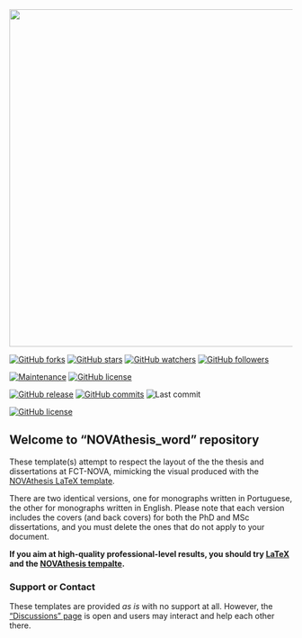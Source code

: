<img src="https://joaomlourenco.github.io/novathesis_word/./novathesis-logo-grey-white-v3.2-600x182.jpg" width="600"/>
<!-- ![NOVAthesis logo](NOVAthesisFiles/Images/novathesis-logo.jpg) -->

<!-- # “novathesis” LaTeX template -->

[![GitHub forks](https://img.shields.io/github/forks/joaomlourenco/novathesis_word.svg?style=social&label=Fork)](https://github.com/joaomlourenco/novathesis_word)
[![GitHub stars](https://img.shields.io/github/stars/joaomlourenco/novathesis_word.svg?style=social&label=Star)](https://github.com/joaomlourenco/novathesis_word)
[![GitHub watchers](https://img.shields.io/github/watchers/joaomlourenco/novathesis_word.svg?style=social&label=Watch)](https://github.com/joaomlourenco/novathesis_word)
[![GitHub followers](https://img.shields.io/github/followers/joaomlourenco.svg?style=social&label=Follow)](https://github.com/joaomlourenco/novathesis_word)

[![Maintenance](https://img.shields.io/badge/Maintained%3F-no-red.svg)](https://github.com/joaomlourenco/novathesis_word/graphs/commit-activity)
[![GitHub license](https://img.shields.io/badge/License-LaTeX%20v1.3c-green.svg)](https://www.latex-project.org/lppl/lppl-1-3c)

[![GitHub release](https://img.shields.io/github/release/joaomlourenco/novathesis_word.svg)](https://github.com/joaomlourenco/novathesis_word/releases/)
[![GitHub commits](https://img.shields.io/github/commits-since/joaomlourenco/novathesis_word/2.0.0.svg)](https://github.com/joaomlourenco/novathesis_word/commit/)
![![Last commit](https://github.com/joaomlourenco/novathesis_word)](https://img.shields.io/github/last-commit/joaomlourenco/novathesis?color=blue)

[![GitHub license](https://img.shields.io/badge/SAY%20THANKS-€5-orange.svg)](https://www.paypal.com/donate/?hosted_button_id=8WA8FRVMB78W8)

## Welcome to “NOVAthesis_word” repository

These template(s) attempt to respect the layout of the the thesis and dissertations at FCT-NOVA, mimicking the visual produced with the [NOVAthesis LaTeX template](https://joaomlourenco.github.io/novathesis/).  

There are two identical versions, one for monographs written in Portuguese, the other for monographs written in English.  Please note that each version includes the covers (and back covers) for both the PhD and MSc dissertations, and you must delete the ones that do not apply to your document.

**If you aim at high-quality professional-level results, you should try [LaTeX](https://www.latex-project.org/) and the [NOVAthesis tempalte](https://joaomlourenco.github.io/novathesis/).**

### Support or Contact

These templates are provided _as is_ with no support at all.  However, the [“Discussions” page](https://github.com/joaomlourenco/novathesis_word_word/discussions) is open and users may interact and help each other there.
